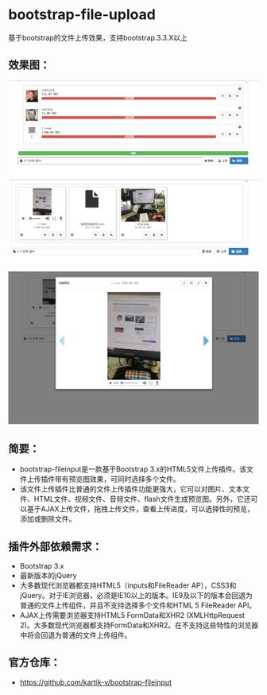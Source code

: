 # bootstrap-file-upload
基于bootstrap的文件上传效果，支持bootstrap.3.3.X以上

## 效果图：
<img src="file1.png" />
<img src="file2.png" />
<img src="file3.png" />

## 简要：
* bootstrap-fileinput是一款基于Bootstrap 3.x的HTML5文件上传插件。该文件上传插件带有预览图效果，可同时选择多个文件。
* 该文件上传插件比普通的文件上传插件功能更强大，它可以对图片、文本文件、HTML文件、视频文件、音频文件、flash文件生成预览图。另外，它还可以基于AJAX上传文件，拖拽上传文件，查看上传进度，可以选择性的预览，添加或删除文件。

## 插件外部依赖需求：
* Bootstrap 3.x
* 最新版本的jQuery
* 大多数现代浏览器都支持HTML5（inputs和FileReader AP），CSS3和jQuery。对于IE浏览器，必须是IE10以上的版本。IE9及以下的版本会回退为普通的文件上传组件，并且不支持选择多个文件和HTML 5 FileReader API。
* AJAX上传需要浏览器支持HTML5 FormData和XHR2 (XMLHttpRequest 2)。大多数现代浏览器都支持FormData和XHR2。在不支持这些特性的浏览器中将会回退为普通的文件上传组件。

## 官方仓库：
* https://github.com/kartik-v/bootstrap-fileinput
